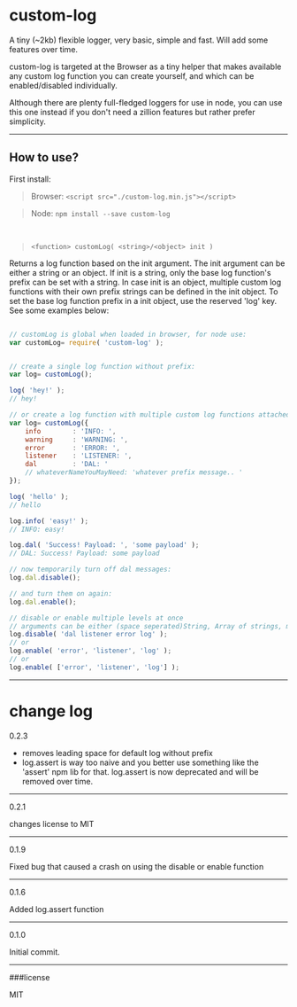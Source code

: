 custom-log
==========

A tiny (~2kb) flexible logger, very basic, simple and fast. Will add some features over time.

custom-log is targeted at the Browser as a tiny helper that makes available any custom log function you can create yourself, and which can be enabled/disabled individually.

Although there are plenty full-fledged loggers for use in node, you can use this one instead if you don't need a zillion features but rather prefer simplicity.
___

How to use?
---

First install:
>Browser: `<script src="./custom-log.min.js"></script>`

>Node: `npm install --save custom-log`

<br/>

> `<function> customLog( <string>/<object> init )`

Returns a log function based on the init argument. The init argument can be either a string or an object.
If init is a string, only the base log function's prefix can be set with a string. In case init is an
object, multiple custom log functions with their own prefix strings can be defined in the init object.
To set the base log function prefix in a init object, use the reserved 'log' key. See some examples below:

```javascript

// customLog is global when loaded in browser, for node use:
var customLog= require( 'custom-log' );


// create a single log function without prefix:
var log= customLog();

log( 'hey!' );
// hey!

// or create a log function with multiple custom log functions attached to it:
var log= customLog({
	info		: 'INFO: ',
	warning		: 'WARNING: ',
	error		: 'ERROR: ',
	listener	: 'LISTENER: ',
	dal			: 'DAL: '
	// whateverNameYouMayNeed: 'whatever prefix message.. '
});

log( 'hello' );
// hello

log.info( 'easy!' );
// INFO: easy!

log.dal( 'Success! Payload: ', 'some payload' );
// DAL: Success! Payload: some payload

// now temporarily turn off dal messages:
log.dal.disable();

// and turn them on again:
log.dal.enable();

// disable or enable multiple levels at once
// arguments can be either (space seperated)String, Array of strings, multiple Strings
log.disable( 'dal listener error log' );
// or
log.enable( 'error', 'listener', 'log' );
// or
log.enable( ['error', 'listener', 'log'] );
```
___


change log
==========

0.2.3

-	removes leading space for default log without prefix
-	log.assert is way too naive and you better use something like the 'assert' npm lib for that. log.assert is now deprecated and will be removed over time.

---

0.2.1

changes license to MIT
___

0.1.9

Fixed bug that caused a crash on using the disable or enable function

___

0.1.6

Added log.assert function

___

0.1.0

Initial commit.

___

###license

MIT